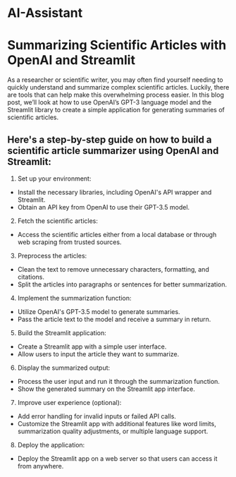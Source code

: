 # AI-Assistant
# Summarizing Scientific Articles with OpenAI and Streamlit
As a researcher or scientific writer, you may often find yourself needing to quickly understand and summarize complex scientific articles. Luckily, there are tools that can help make this overwhelming process easier. In this blog post, we’ll look at how to use OpenAI’s GPT-3 language model and the Streamlit library to create a simple application for generating summaries of scientific articles.

## Here's a step-by-step guide on how to build a scientific article summarizer using OpenAI and Streamlit:

1. Set up your environment:
* Install the necessary libraries, including OpenAI's API wrapper and Streamlit.
* Obtain an API key from OpenAI to use their GPT-3.5 model.

2. Fetch the scientific articles:
* Access the scientific articles either from a local database or through web scraping from trusted sources.

3. Preprocess the articles:
* Clean the text to remove unnecessary characters, formatting, and citations.
* Split the articles into paragraphs or sentences for better summarization.

4. Implement the summarization function:
* Utilize OpenAI's GPT-3.5 model to generate summaries.
* Pass the article text to the model and receive a summary in return.

5. Build the Streamlit application:
* Create a Streamlit app with a simple user interface.
* Allow users to input the article they want to summarize.

6. Display the summarized output:
* Process the user input and run it through the summarization function.
* Show the generated summary on the Streamlit app interface.

7. Improve user experience (optional):
* Add error handling for invalid inputs or failed API calls.
* Customize the Streamlit app with additional features like word limits, summarization quality adjustments, or multiple language support.

8. Deploy the application:
* Deploy the Streamlit app on a web server so that users can access it from anywhere.
